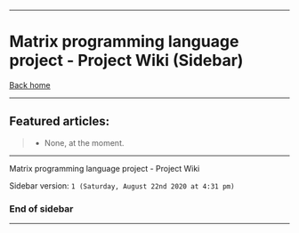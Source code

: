 
***

# Matrix programming language project - Project Wiki (Sidebar)

[Back home](https://github.com/seanpm2001/MEDOS/Matrix-lang/)

***

## Featured articles:

> * None, at the moment.

***

Matrix programming language project - Project Wiki

Sidebar version: `1 (Saturday, August 22nd 2020 at 4:31 pm)`

### End of sidebar

***
